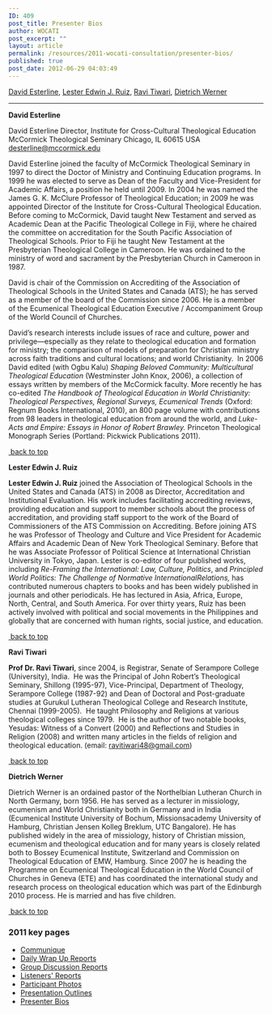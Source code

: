 ```yaml
---
ID: 409
post_title: Presenter Bios
author: WOCATI
post_excerpt: ""
layout: article
permalink: /resources/2011-wocati-consultation/presenter-bios/
published: true
post_date: 2012-06-29 04:03:49
---
```

<a name="top"></a>
<a href="#Esterline">David Esterline</a>, <a href="#Ruiz">Lester Edwin J. Ruiz</a>, <a href="#Tiwari">Ravi Tiwari</a>, <a href="#Werner">Dietrich Werner</a>

<hr />

<strong>David Esterline</strong>

David <a name="Esterline"></a>Esterline
Director, Institute for Cross-Cultural Theological Education
McCormick Theological Seminary
Chicago, IL 60615 USA
desterline@mccormick.edu

David Esterline joined the faculty of McCormick Theological Seminary in 1997 to direct the Doctor of Ministry and Continuing Education programs. In 1999 he was elected to serve as Dean of the Faculty and Vice-President for Academic Affairs, a position he held until 2009. In 2004 he was named the James G. K. McClure Professor of Theological Education; in 2009 he was appointed Director of the Institute for Cross-Cultural Theological Education. Before coming to McCormick, David taught New Testament and served as Academic Dean at the Pacific Theological College in Fiji, where he chaired the committee on accreditation for the South Pacific Association of Theological Schools. Prior to Fiji he taught New Testament at the Presbyterian Theological College in Cameroon. He was ordained to the ministry of word and sacrament by the Presbyterian Church in Cameroon in 1987.

David is chair of the Commission on Accrediting of the Association of Theological Schools in the United States and Canada (ATS); he has served as a member of the board of the Commission since 2006. He is a member of the Ecumenical Theological Education Executive / Accompaniment Group of the World Council of Churches.

David’s research interests include issues of race and culture, power and privilege—especially as they relate to theological education and formation for ministry; the comparison of models of preparation for Christian ministry across faith traditions and cultural locations; and world Christianity.  In 2006 David edited (with Ogbu Kalu) <em>Shaping Beloved Community: Multicultural Theological Education</em> (Westminster John Knox, 2006), a collection of essays written by members of the McCormick faculty. More recently he has co-edited <em>The Handbook of Theological Education in World Christianity: Theological Perspectives, Regional Surveys, Ecumenical Trends</em> (Oxford: Regnum Books International, 2010), an 800 page volume with contributions from 98 leaders in theological education from around the world, and <em>Luke-Acts and Empire: Essays in Honor of Robert Brawley. </em>Princeton Theological Monograph Series (Portland: Pickwick Publications 2011).

<a href="#top"> back to top</a>

<strong><a name="Ruiz"></a>Lester Edwin J. Ruiz</strong>

<strong>Lester Edwin J. Ruiz</strong> joined the Association of Theological Schools in the United States and Canada (ATS) in 2008 as Director, Accreditation and Institutional Evaluation. His work includes facilitating accrediting reviews, providing education and support to member schools about the process of accreditation, and providing staff support to the work of the Board of Commissioners of the ATS Commission on Accrediting. Before joining ATS he was Professor of Theology and Culture and Vice President for Academic Affairs and Academic Dean of New York Theological Seminary. Before that he was Associate Professor of Political Science at International Christian University in Tokyo, Japan. Lester is co-editor of four published works, including <em>Re-Framing the International: Law, Culture, Politics</em>, and <em>Principled World Politics: The Challenge of Normative InternationalRelations, </em>has contributed numerous chapters to books and has been widely published in journals and other periodicals. He has lectured in Asia, Africa, Europe, North, Central, and South America. For over thirty years, Ruiz has been actively involved with political and social movements in the Philippines and globally that are concerned with human rights, social justice, and education.

<a href="#top"> back to top</a>

<strong><a name="Tiwari"></a>Ravi Tiwari</strong>

<strong>Prof Dr. Ravi Tiwari</strong>, since 2004, is Registrar, Senate of Serampore College (University), India.  He was the Principal of John Robert’s Theological Seminary, Shillong (1995-97), Vice-Principal, Department of Theology, Serampore College (1987-92) and Dean of Doctoral and Post-graduate studies at Gurukul Lutheran Theological College and Research Institute, Chennai (1999-2005).  He taught Philosophy and Religions at various theological colleges since 1979.  He is the author of two notable books, Yesudas: Witness of a Convert (2000) and Reflections and Studies in Religion (2008) and written many articles in the fields of religion and theological education. (email: ravitiwari48@gmail.com)

<a href="#top"> back to top</a>

<strong><a name="Werner"></a>Dietrich Werner</strong>

Dietrich Werner is an ordained pastor of the Northelbian Lutheran Church in North Germany, born 1956. He has served as a lecturer in missiology, ecumenism and World Christianity both in Germany and in India (Ecumenical Institute University of Bochum, Missionsacademy University of Hamburg, Christian Jensen Kolleg Breklum, UTC Bangalore). He has published widely in the area of missiology, history of Christian mission, ecumenism and theological education and for many years is closely related both to Bossey Ecumenical Institute, Switzerland and Commission on Theological Education of EMW, Hamburg. Since 2007 he is heading the Programme on Ecumenical Theological Education in the World Council of Churches in Geneva (ETE) and has coordinated the international study and research process on theological education which was part of the Edinburgh 2010 process. He is married and has five children.

<a href="#top"> back to top</a>


### 2011 key pages

*   [Communique](/resources/2011-wocati-consultation/2011-communique/)
*   [Daily Wrap Up Reports](/resources/2011-wocati-consultation/daily-wrap-up-reports/)
*   [Group Discussion Reports](/resources/2011-wocati-consultation/group-discussion-reports/)
*   [Listeners' Reports](/resources/2011-wocati-consultation/listenerss-reports/)
*   [Participant Photos](/resources/2011-wocati-consultation/2011-participant-photos/)
*   [Presentation Outlines](/resources/2011-wocati-consultation/presentation-outlines/)
*   [Presenter Bios](/resources/2011-wocati-consultation/presenter-bios/)
